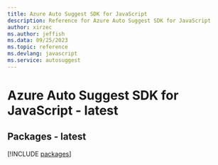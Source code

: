 ```yaml
---
title: Azure Auto Suggest SDK for JavaScript
description: Reference for Azure Auto Suggest SDK for JavaScript
author: xirzec
ms.author: jeffish
ms.data: 09/25/2023
ms.topic: reference
ms.devlang: javascript
ms.service: autosuggest
---
```

# Azure Auto Suggest SDK for JavaScript - latest
## Packages - latest
[!INCLUDE [packages](auto-suggest-index.md)]